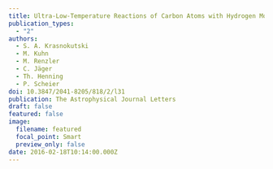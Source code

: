 ```yaml
---
title: Ultra-Low-Temperature Reactions of Carbon Atoms with Hydrogen Molecules
publication_types:
  - "2"
authors:
  - S. A. Krasnokutski
  - M. Kuhn
  - M. Renzler
  - C. Jäger
  - Th. Henning
  - P. Scheier
doi: 10.3847/2041-8205/818/2/l31
publication: The Astrophysical Journal Letters
draft: false
featured: false
image:
  filename: featured
  focal_point: Smart
  preview_only: false
date: 2016-02-18T10:14:00.000Z
---
```

